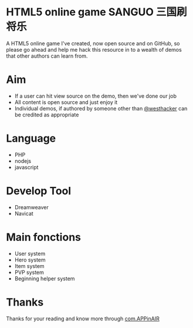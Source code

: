 # HTML5 online game SANGUO 三国刷将乐

A HTML5 online game I've created, now open source and on GitHub, so please go ahead and help me hack this resource in to a wealth of demos that other authors can learn from.

# Aim

* If a user can hit view source on the demo, then we've done our job
* All content is open source and just enjoy it
* Individual demos, if authored by someone other than [@westhacker](http://twitter.com) can be credited as appropriate

# Language

* PHP
* nodejs
* javascript

# Develop Tool

* Dreamweaver
* Navicat

# Main fonctions

* User system
* Hero system
* Item system
* PVP system
* Beginning helper system

# Thanks

Thanks for your reading and know more through [com.APPinAIR](http://www.appinair.com)
